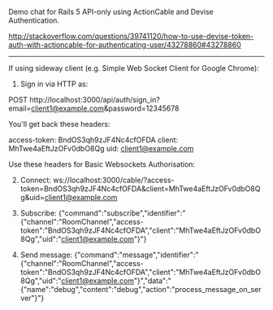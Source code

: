 Demo chat for Rails 5 API-only using ActionCable and Devise Authentication.

http://stackoverflow.com/questions/39741120/how-to-use-devise-token-auth-with-actioncable-for-authenticating-user/43278860#43278860

----------------------------------

If using sideway client (e.g. Simple Web Socket Client for Google Chrome):

1. Sign in via HTTP as:

POST http://localhost:3000/api/auth/sign_in?email=client1@example.com&password=12345678

You'll get back these headers:

access-token: BndOS3qh9zJF4Nc4cfOFDA
client: MhTwe4aEftJzOFv0dbO8Qg
uid: client1@example.com

Use these headers for Basic Websockets Authorisation:

2. Connect: ws://localhost:3000/cable/?access-token=BndOS3qh9zJF4Nc4cfOFDA&client=MhTwe4aEftJzOFv0dbO8Qg&uid=client1@example.com

3. Subscribe: {"command":"subscribe","identifier":"{\"channel\":\"RoomChannel\",\"access-token\":\"BndOS3qh9zJF4Nc4cfOFDA\",\"client\":\"MhTwe4aEftJzOFv0dbO8Qg\",\"uid\":\"client1@example.com\"}"}

4. Send message: {"command":"message","identifier":"{\"channel\":\"RoomChannel\",\"access-token\":\"BndOS3qh9zJF4Nc4cfOFDA\",\"client\":\"MhTwe4aEftJzOFv0dbO8Qg\",\"uid\":\"client1@example.com\"}","data":"{\"name\":\"debug\",\"content\":\"debug\",\"action\":\"process_message_on_server\"}"}